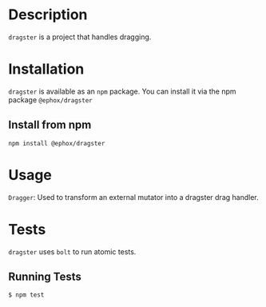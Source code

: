 # Description
`dragster` is a project that handles dragging.
# Installation
`dragster` is available as an `npm` package.  You can install it via the npm package `@ephox/dragster`
## Install from npm
`npm install @ephox/dragster`

# Usage
`Dragger`: Used to transform an external mutator into a dragster drag handler.
# Tests
`dragster` uses `bolt` to run atomic tests.
## Running Tests
`$ npm test`